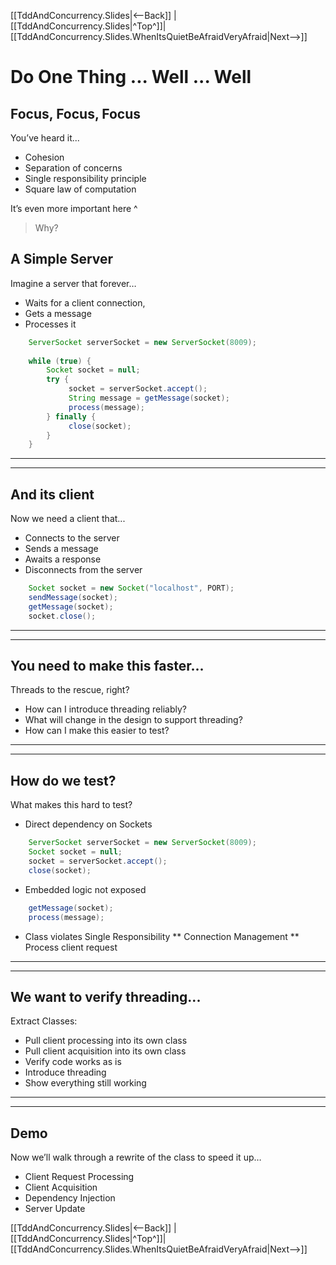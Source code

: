 [[TddAndConcurrency.Slides|<--Back]] | [[TddAndConcurrency.Slides|^Top^]]| [[TddAndConcurrency.Slides.WhenItsQuietBeAfraidVeryAfraid|Next-->]]

# Do One Thing ... Well ... Well

## Focus, Focus, Focus
 You’ve heard it...
* Cohesion
* Separation of concerns
* Single responsibility principle
* Square law of computation

It’s even more important here
^
> Why?

## A Simple Server
 Imagine a server that forever…
* Waits for a client connection, 
* Gets a message
* Processes it
```java
    ServerSocket serverSocket = new ServerSocket(8009);
    
    while (true) {
        Socket socket = null;
        try {
             socket = serverSocket.accept();
             String message = getMessage(socket);
             process(message);
        } finally {
             close(socket);
        }
    }
```
----
----
## And its client
 Now we need a client that...
* Connects to the server
* Sends a message
* Awaits a response
* Disconnects from the server
```java
    Socket socket = new Socket("localhost", PORT);
    sendMessage(socket);
    getMessage(socket);
    socket.close();
```
----
----
## You need to make this faster...
Threads to the rescue, right?
* How can I introduce threading reliably?
* What will change in the design to support threading?
* How can I make this easier to test?
----
----
## How do we test?
 What makes this hard to test?
* Direct dependency on Sockets
```java
    ServerSocket serverSocket = new ServerSocket(8009);
    Socket socket = null;
    socket = serverSocket.accept();
    close(socket);
```

* Embedded logic not exposed
```java
    getMessage(socket);
    process(message);
```

* Class violates Single Responsibility
** Connection Management
** Process client request
----
----
## We want to verify threading...
Extract Classes:
* Pull client processing into its own class
* Pull client acquisition into its own class
* Verify code works as is
* Introduce threading
* Show everything still working
----
----
## Demo
 Now we’ll walk through a rewrite of the class to speed it up…
* Client Request Processing
* Client Acquisition
* Dependency Injection
* Server Update

[[TddAndConcurrency.Slides|<--Back]] | [[TddAndConcurrency.Slides|^Top^]]| [[TddAndConcurrency.Slides.WhenItsQuietBeAfraidVeryAfraid|Next-->]]
